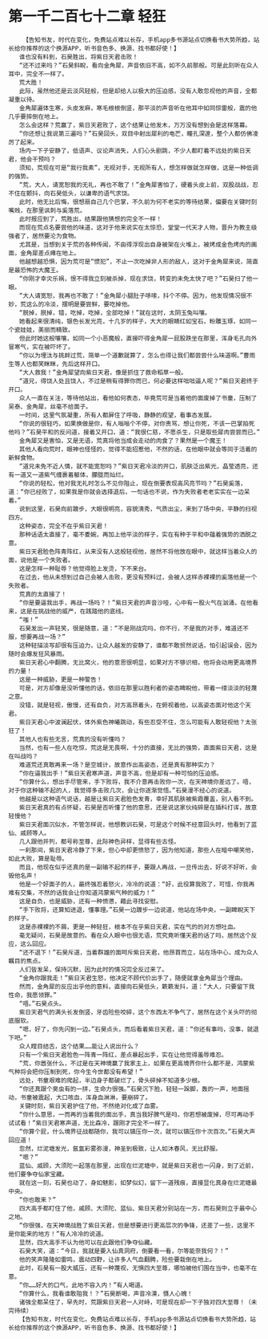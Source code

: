 # 第一千二百七十二章 轻狂
        【告知书友，时代在变化，免费站点难以长存，手机app多书源站点切换看书大势所趋，站长给你推荐的这个换源APP，听书音色多、换源、找书都好使！】
       谁也没有料到，石昊胜出，将紫日天君击败！
       “还不过来吗？”石昊斜睨，看向金角犀，声音依旧不高，如不久前那般。可是此刻听在众人耳中，完全不一样了。
       荒大胜！
       此际，虽然他还是云淡风轻般，但是却给人以极大的压迫感，没有人敢忽视他的声音，全都凝重以待。
       金角犀遍体生寒，头皮发麻，寒毛根根倒竖，那平淡的声音听在他耳中如同惊雷般，震的他几乎要摔倒在地上。
       怎么会这样？荒赢了，紫日天君败了，这个结果让他发木，万万没有想到会是这样落幕。
       “你还想让我说第三遍吗？”石昊回头，双目中射出犀利的电芒，瞳孔深邃，整个人都仿佛凌厉了起来。
       场内一下子安静了，低语声、议论声消失，人们心头剧跳，不少人都盯着不远处的紫日天君，他会干预吗？
       须知，荒现在可是“我行我素”，无视对手，无视所有人，想怎样做就怎样做，这是一种低调的强势。
       “荒，大人，请宽恕我的无礼，再也不敢了！”金角犀害怕了，硬着头皮上前，双股战战，忍不住在颤抖，向石昊低头，以谦卑的语气求饶。
       此时，他无比后悔，很想扇自己几个巴掌，不久前为何不老实的等待结果，偏要在关键时刻嘴贱，在那里讽刺与奚落荒。
       此时报应到了，荒胜出，结果跟他猜想的完全不一样！
       而现在荒点名要尝他的味道，这对于他来说实在太惊恐，堂堂一代天才人物，晋升为教主级强者了，居然要沦为食物。
       尤其是，当想到关于荒的各种传闻，不由得浮现出自身被架在火堆上，被烤成金色烤肉的画面，金角犀差点瘫在地上。
       他越想越恐惧，因为荒可是“惯犯”，不止一次吃掉非人形的敌人，这对于金角犀来说，简直是最恐怖的大魔王。
       “你刚才幸灾乐祸，恨不得我立刻被杀掉，现在求饶，转变的未免太快了吧？”石昊扫了他一眼。
       “大人请宽恕，我再也不敢了！”金角犀小腿肚子哆嗦，抖个不停。因为，他发现情况很不妙，荒这么的冷淡，摆明是要尝鲜，要吃掉他。
       “脱掉，脱掉，错，吃掉，吃掉，全部吃掉！”就在这时，太阴玉兔叫嚷。
       她看起来很清纯，银色长发光亮，十几岁的样子，大大的眼睛红如宝石，粉雕玉琢，如同一个瓷娃娃，美丽而精致。
       但此时她这般嚷嚷，如同一个小恶魔般，直接吓得金角犀一屁股跌坐在那里，浑身毛孔向外冒寒气，实在被吓坏了。
       “你以为埋汰与挑衅过荒，简单一个道歉就算了，怎么也得让我们都尝尝什么味道啊。”曹雨生等人也都笑眯眯，先后这样开口。
       “大人救我！”金角犀望向紫日天君，像是抓住了救命稻草一般。
       “道兄，得饶人处且饶人，不过是稍有得罪你而已，何必要这样咄咄逼人呢？”紫日天君终于开口。
       众人一直在关注，等待他站出，看他如何表态，毕竟荒可是当着他的面废掉了书童，压制了吴泰、金角犀，丝毫不给面子。
       一时间，这里气氛凝重，所有人都屏住了呼吸，静静的观望，看事态发展。
       “你说的很轻巧，如果换做是你，有人嗡嗡个不停，对你责骂，想让你死，不该一巴掌拍死他吗？”石昊平和的反问道，接着又开口，道：“我很仁慈，不愿杀生，只是取些犀肉尝尝而已。”
       金角犀又是害怕，又是无语，荒真将他当成会走动的肉食了？果然是一个魔王！
       其他人看向荒时，眼神也怪怪的，觉得不能招惹他，不然的话，在他眼中就会等同于活着的新鲜食物。
       “道兄未免不近人情，就不能宽恕吗？”紫日天君冷淡的开口，肌肤泛出紫光，晶莹透亮，还有一道又一道紫气缠裹着躯体，朦胧而灿烂。
       “你说的轻松，他对我无礼时怎么不见你阻止，现在倒要表现高风亮节吗？”石昊奚落，道：“你已经败了，如果我是你就会选择退后，一句话也不说，作为失败者老老实实在一边呆着。”
       说到这里，石昊向前踱步，大眼很明亮，容貌清秀，气质出尘，来到了场中央，平静的扫视四方。
       这种姿态，完全不在乎紫日天君！
       那种话语太直接了，毫不委婉，再加上他平淡的样子，实在有种于平和中蕴着强势的洒脱之意。
       紫日天君脸色阵青阵红，从来没有人这般轻视他，居然不将他放在眼中，就这样当着众人的面，说他是一个失败者。
       这是怎样一种耻辱？他觉得脸上发烫，下不来台。
       在过去，他从未想到过自己会被人击败，更没有预料过，会被人这样赤裸裸的奚落他是一个失败者。
       荒真的太直接了！
       “你是要逼我出手，再战一场吗？！”紫日天君的声音沙哑，心中有一股火气在汹涌，在他看来，这是在挑战他的威严，在践踏他的底线。
       “嗤！”
       石昊发出一声轻笑，很是随意，道：“不是刚战完吗，你不行，不是我的对手，难道还不服，想要再战一场？”
       这种轻描淡写却很有压迫力，让众人越发的安静了，谁都不敢贸然说话，怕引起误会，因为随时会爆发狂风暴雨。
       紫日天君心中翻腾，无比窝火，他的意思很明显，如果对方不够识相，他将会动用更高境界的力量！
       这是一种威胁，更是一种警告！
       可是，对方却像是没听懂他的话，依旧在那里以胜利者的姿态睥睨他，带着一缕淡淡的轻蔑之意。
       没错，就是轻视，傲慢，还有自负，对方高昂着头，在俯视着他，以高姿态面对他这个天君。
       紫日天君心中波澜起伏，体外紫色神曦跳动，有些忍受不住，怎么可能有人敢轻视他？太张狂了！
       其他人也有些无言，荒真的没有听懂吗？
       当然，也有一些人在吃惊，荒这是无畏啊，十分的直接，无比的强势，直面紫日天君，这是在叫战吗？
       难道荒还真敢再来一场？是空城计，故意作出高姿态，还是真有那种实力？
       “你在逼我出手！”紫日天君寒声道，声音不高，但是却有一种可怕的压迫感。
       “你算什么，想出手尽管来，手下败将，我不介意再击败你一次，在天神境你差远了。唔，对于你这种输不起的人，我觉得多击败几次，会让你逐渐觉悟。”石昊漫不经心的说道。
       他越是以这种语气说话，越是让紫日天君脸色发青，幸好其肌肤被紫霞覆盖，别人看不到。
       紫日天君真的有点怀疑，石昊是否听懂了他的意思，还是说这家伙纯碎是在插科打诨，故意轻慢他？
       紫日天君面沉似水，不管怎样说，他想教训石昊，可是这个时候不经意回头时，他看到了蓝仙、戚顾等人。
       几人跟他并列，都号称至尊，此际神色异样，显得有些古怪。
       一刹那间，紫日天君冷静了下来，但心中却更愤怒了，因为他知道，那些人在暗中嘲笑他，如此大败，算是耻辱。
       而且，他现在似乎还真的是一副输不起的样子，要跟人再战，一旦传出去，好说不好听，会毁他名声！
       他是一个好面子的人，最终强忍着怒火，冷冷的说道：“好，此役算我败了，可惜，你我再难有交集，不然的话我会让你知道鸿蒙紫气种的威力！”
       这是自负，也是威胁，还有一种愤懑，藉此寻找安慰。
       “手下败将，还算知进退，懂事理。”石昊一边踱步一边说道，他站在场中央，一副睥睨天下的样子。
       这是赤裸裸的不屑，更是一种轻狂，根本不在乎紫日天君，实在气的的对方想吐血。
       毫无疑问，石昊是故意的。看在众人眼中也很无语，荒究竟听懂天君的话了吗，居然这个反应，这么回应。
       “还不退下！”石昊斥道，当着群雄的面呵斥紫日天君，他昂首而立，站在场中心，成为众人瞩目的焦点。
       人们皆发呆，保持沉默，因为此时的情况完全反过来了。
       “金角你跟我走！”紫日天君生怒，他决定不顾代价出手了，随便就拿金角犀当个理由。
       然而，金角犀的反应出乎他的意料，直接向石昊低头，簌簌发抖，道：“大人，只要留下我性命，我愿领罪。”
       “唔。”石昊点头。
       紫日天君气的满头长发倒竖，牙齿险些咬碎，这个东西太不争气了，居然在这个关头吓的彻底服软。
       “嗯，好了，你先闪到一边。”石昊点头，而后看着紫日天君，道：“你还有事吗，没事，就退下吧。”
       众人瞠目结舌，这个结果……能让人说出什么？
       只有一个紫日天君脸色一阵青一阵红，差点暴起出手，实在让他觉得羞辱难忍。
       “荒，你嚣张什么，不过是在天神境赢了我家主上，如果在更高境界你什么都不是，鸿蒙紫气种将会把你压制到死，你今生今世都没有希望！”
       远处，书童艰难的爬起，半边身子都破烂了，骨头碎掉不知道多少根。
       “你还真跟个臭虫有的一拼，生命力很强。”石昊沉下脸，轻轻一跺脚，轰的一声，地面摇动，书童被震起，大口咳血，浑身血淋淋，要崩碎了。
       关键时刻，紫日天君护住了他，不然绝对化成了血雾。
       “你什么意思，一而再的当着我的面出手，真当我好脾气是吗，你若想被废掉，尽可再动手试试看！”紫日天君寒声道，无比森冷，跟刚才完全不一样了。
       “你算个屁，什么境界征战都随你，我可以镇压你一次，就可以镇压你十次百次。”石昊大声回应道！
       忽然，烂泥塘发光，氤氲彩雾弥漫，神圣到极致，让人如沐春风，无比舒服。
       “嗯？”
       蓝仙、戚顾，大须陀一起落在那里，出现在烂泥塘中，就是紫日天君也一闪身，到了近前，他们要争夺仙家宝藏。
       就在这一刻，石昊也动了，身如魅影，如梦似幻，留下一道残痕，直接显化真身在烂泥塘最中央。
       “你也敢来？”
       四大高手都盯住了他，戚顾、大须陀、蓝仙、紫日天君分别站在一方，而石昊则立于最中心之地。
       “你很强，在天神境战胜了紫日天君，但是想要进行更高层次的争锋，还差了一些，这里不是你能来的地方！”有人冷冷的说道。
       显然，四大高手不认为他可以在此跟他们争夺仙藏。
       石昊大笑，道：“今日，我就是要入仙真洞府，倒要看一看，尔等能奈我何？！”
       他的笑声隆隆如雷鸣，震动四野，让许多人气血翻腾，险些要栽倒在地上。
       此时，石昊有一股大威压，还有一种蔑视，无惧四大至尊，哪怕被他们围在当中，也毫不在意。
       “你……好大的口气，此地不容入内！”有人喝道。
       “你算什么，我看谁敢阻我！？”石昊断喝，声音冷漠，慑人心魄！
       诸强全都呆住了，早先时，荒跟紫日天君一人对峙，可是现在却一下子独对四大至尊！（未完待续）
       【告知书友，时代在变化，免费站点难以长存，手机app多书源站点切换看书大势所趋，站长给你推荐的这个换源APP，听书音色多、换源、找书都好使！】